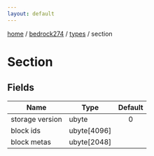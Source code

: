 ```yaml
---
layout: default
---
```


[home](/)  /  [bedrock274](/protocol/bedrock274)  /  [types](/protocol/bedrock274/types)  /  section

# Section

## Fields

Name | Type | Default
---|---|:---:
storage version | ubyte | 0
block ids | ubyte[4096] | 
block metas | ubyte[2048] |
